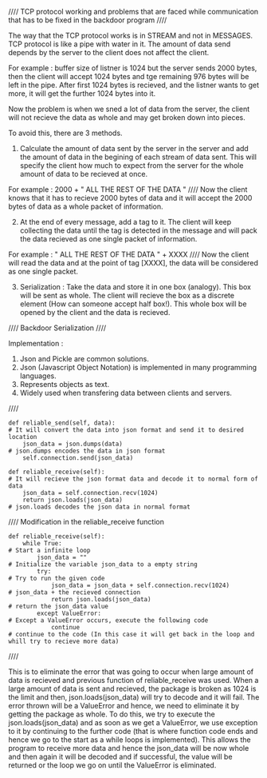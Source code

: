 //// TCP protocol working and problems that are faced while communication that has to be fixed in the backdoor program ////

The way that the TCP protocol works is in STREAM and not in MESSAGES. TCP protocol is like a pipe with water in it. The amount of data send depends by the server to the
client does not affect the client. 

For example : buffer size of listner is 1024 but the server sends 2000 bytes, then the client will accept 1024 bytes and tge remaining 976 bytes will be left in the pipe. After first 1024 bytes is recieved, and the listner wants to get more, it will get the further 1024 bytes into it.

Now the problem is when we sned a lot of data from the server, the client will not recieve the data as whole and may get broken down into pieces.

To avoid this, there are 3 methods.

1. Calculate the amount of data sent by the server in the server and add the amount of data in the begining of each stream of data sent. This will specify the client how much to expect from the server for the whole amount of data to be recieved at once.

For example : 2000 + " ALL THE REST OF THE DATA " //// Now the client knows that it has to recieve 2000 bytes of data and it will accept the 2000 bytes of data as a whole packet of information.

2. At the end of every message, add a tag to it. The client will keep collecting the data until the tag is detected in the message and will pack the data recieved as one single packet of information.

For example : " ALL THE REST OF THE DATA " + XXXX //// Now the client will read the data and at the point of tag [XXXX], the data will be considered as one single packet.

3. Serialization : Take the data and store it in one box (analogy). This box will be sent as whole. The client will recieve the box as a discrete element (How can someone accept half box!). This whole box will be opened by the client and the data is recieved.

//// Backdoor Serialization ////

Implementation : 

1. Json and Pickle are common solutions.
2. Json (Javascript Object Notation) is implemented in many programming languages.
3. Represents objects as text.
4. Widely used when transfering data between clients and servers. 

////

    def reliable_send(self, data):                                          # It will convert the data into json format and send it to desired location
        json_data = json.dumps(data)                                        # json.dumps encodes the data in json format
        self.connection.send(json_data)

    def reliable_receive(self):                                             # It will recieve the json format data and decode it to normal form of data
        json_data = self.connection.recv(1024)                               
        return json.loads(json_data)                                        # json.loads decodes the json data in normal format

//// Modification in the reliable_receive function

    def reliable_receive(self):                         
        while True:                                                          # Start a infinite loop
            json_data = ""                                                   # Initialize the variable json_data to a empty string
            try:                                                             # Try to run the given code
                json_data = json_data + self.connection.recv(1024)           # json_data + the recieved connection
                return json.loads(json_data)                                 # return the json_data value
            except ValueError:                                               # Except a ValueError occurs, execute the following code
                continue                                                     # continue to the code (In this case it will get back in the loop and whill try to recieve more data)

////

This is to eliminate the error that was going to occur when large amount of data is recieved and previous function of reliable_receive was used.
When a large amount of data is sent and recieved, the package is broken as 1024 is the limit and then, json.loads(json_data) will try to decode and it will fail.
The error thrown will be a ValueError and hence, we need to eliminate it by getting the package as whole.
To do this, we try to execute the json.loads(json_data) and as soon as we get a ValueError, we use exception to it by continuing to the further code (that is where function code ends and hence we go to the start as a while loops is implemented).
This allows the program to receive more data and hence the json_data will be now whole and then again it will be decoded and if successful, the value will be returned or the loop we go on until the ValueError is eliminated.

